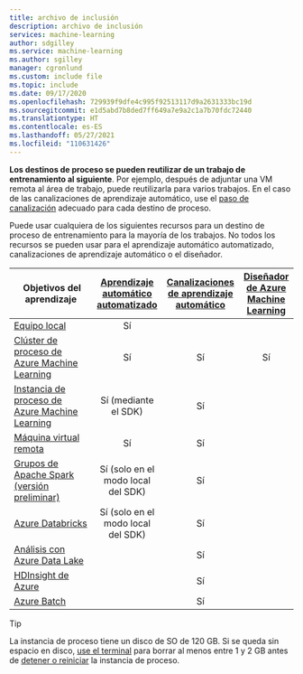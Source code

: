 ```yaml
---
title: archivo de inclusión
description: archivo de inclusión
services: machine-learning
author: sdgilley
ms.service: machine-learning
ms.author: sgilley
manager: cgronlund
ms.custom: include file
ms.topic: include
ms.date: 09/17/2020
ms.openlocfilehash: 729939f9dfe4c995f92513117d9a2631333bc19d
ms.sourcegitcommit: e1d5abd7b8ded7ff649a7e9a2c1a7b70fdc72440
ms.translationtype: HT
ms.contentlocale: es-ES
ms.lasthandoff: 05/27/2021
ms.locfileid: "110631426"
---
```

**Los destinos de proceso se pueden reutilizar de un trabajo de entrenamiento al siguiente**. Por ejemplo, después de adjuntar una VM remota al área de trabajo, puede reutilizarla para varios trabajos. En el caso de las canalizaciones de aprendizaje automático, use el [paso de canalización](/python/api/azureml-pipeline-steps/azureml.pipeline.steps) adecuado para cada destino de proceso.

Puede usar cualquiera de los siguientes recursos para un destino de proceso de entrenamiento para la mayoría de los trabajos. No todos los recursos se pueden usar para el aprendizaje automático automatizado, canalizaciones de aprendizaje automático o el diseñador.

|&nbsp;Objetivos del aprendizaje|[Aprendizaje automático automatizado](../articles/machine-learning/concept-automated-ml.md) | [Canalizaciones de aprendizaje automático](../articles/machine-learning/concept-ml-pipelines.md) | [Diseñador de Azure Machine Learning](../articles/machine-learning/concept-designer.md)
|----|:----:|:----:|:----:|
|[Equipo local](../articles/machine-learning/how-to-attach-compute-targets.md#local)| Sí | &nbsp; | &nbsp; |
|[Clúster de proceso de Azure Machine Learning](../articles/machine-learning/how-to-create-attach-compute-cluster.md)| Sí | Sí | Sí |
|[Instancia de proceso de Azure Machine Learning](../articles/machine-learning/how-to-create-manage-compute-instance.md) | Sí (mediante el SDK)  | Sí |  |
|[Máquina virtual remota](../articles/machine-learning/how-to-attach-compute-targets.md#vm) | Sí  | Sí | &nbsp; |
|[Grupos de Apache Spark (versión preliminar)](../articles/machine-learning/how-to-attach-compute-targets.md#synapse)| Sí (solo en el modo local del SDK) | Sí | &nbsp; |
|[Azure&nbsp;Databricks](../articles/machine-learning/how-to-attach-compute-targets.md#databricks)| Sí (solo en el modo local del SDK) | Sí | &nbsp; |
|[Análisis con Azure Data Lake](../articles/machine-learning/how-to-attach-compute-targets.md#adla) | &nbsp; | Sí | &nbsp; |
|[HDInsight de Azure](../articles/machine-learning/how-to-attach-compute-targets.md#hdinsight) | &nbsp; | Sí | &nbsp; |
|[Azure Batch](../articles/machine-learning/how-to-attach-compute-targets.md#azbatch) | &nbsp; | Sí | &nbsp; |

> [!TIP]
> La instancia de proceso tiene un disco de SO de 120 GB. Si se queda sin espacio en disco, [use el terminal](../articles/machine-learning/how-to-access-terminal.md) para borrar al menos entre 1 y 2 GB antes de [detener o reiniciar](../articles/machine-learning/how-to-create-manage-compute-instance.md#manage) la instancia de proceso.
